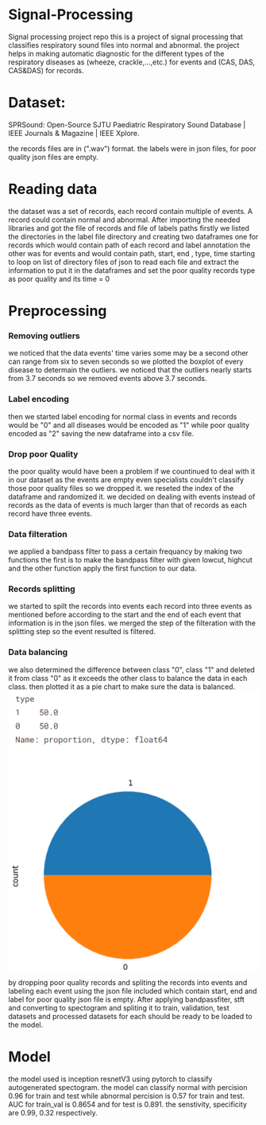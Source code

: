 # Signal-Processing
Signal processing project repo
this is a project of signal processing that classifies respiratory sound files into normal and abnormal.
the project helps in making automatic diagnostic for the different types of the respiratory diseases as (wheeze, crackle,...,etc.) for events and (CAS, DAS, CAS&DAS) for records.
# Dataset:
SPRSound: Open-Source SJTU Paediatric Respiratory Sound Database | IEEE Journals & Magazine | IEEE Xplore.

the records files are in (".wav") format. 
the labels were in json files, for poor quality json files are empty. 
# Reading data
the dataset was a set of records, each record contain multiple of events. A record could contain normal and abnormal.
After importing the needed libraries and got the file of records and file of labels paths 
firstly we listed the directories in the label file directory and creating two dataframes one for records which would contain path of each record and label annotation the other was for events and would contain path, start, end , type, time 
starting to loop on list of directory files of json to read each file and extract the information to put it in the dataframes and set the poor quality records type as poor quality and its time = 0 
# Preprocessing
### Removing outliers
we noticed that the data events' time varies some may be a second other can range from six to seven seconds so we plotted the boxplot of every disease to determain the outliers. we noticed that the outliers nearly starts from 3.7 seconds so we removed events above 3.7 seconds.
### Label encoding
then we started label encoding for normal class in events and records would be "0" and all diseases would be encoded as "1" while poor quality encoded as "2" saving the new dataframe into a csv file.
### Drop poor Quality
the poor quality would have been a problem if we countinued to deal with it in our dataset as the events are empty even specialists couldn't classify those poor quality files so we dropped it.
we reseted the index of the dataframe and randomized it.
we decided on dealing with events instead of records as the data of events is much larger than that of records as each record have three events. 
### Data filteration
we applied a bandpass filter to pass a certain frequancy by making two functions the first is to make the bandpass filter with given lowcut, highcut and the other function apply the first function to our data.
### Records splitting
we started to spilt the records into events each record into three events as mentioned before according to the start and the end of each event that information is in the json files. we merged the step of the filteration with the splitting step so the event resulted is filtered. 
### Data balancing
we also determined the difference between class "0", class "1" and deleted it from class "0" as it exceeds the other class to balance the data in each class. then plotted it as a pie chart to make sure the data is balanced.
<img src="https://github.com/SalmaSameh02/Signal-Processing/blob/e7d0cc5f1a9d1971af96b8659d406cb1c05b8d11/chart%20for%20data%20after%20balancing.png">

by dropping poor quality records and spliting the records into events and labeling each event using the json file included which contain start, end and label for poor quality json file is empty. After applying bandpassfiter, stft and converting to spectogram and spliting it to train, validation, test datasets and processed datasets for each should be ready to be loaded to the model.
# Model
the model used is inception resnetV3 using pytorch to classify autogenerated spectogram.
the model can classify normal with percision 0.96 for train and test while abnormal percision is 0.57 for train and test.
AUC for train_val is 0.8654 and for test is 0.891.
the senstivity, specificity are 0.99, 0.32 respectively.

